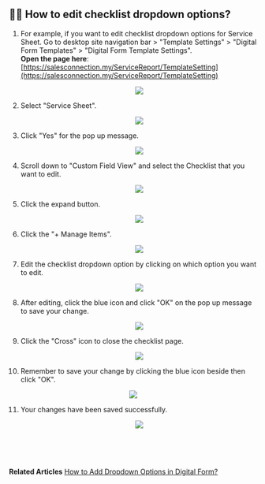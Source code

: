 
## ✍🏻 How to edit checklist dropdown options?

1. For example, if you want to edit checklist dropdown options for Service Sheet. Go to desktop site navigation bar > "Template Settings" > "Digital Form Templates" > "Digital Form Template Settings".<br>
   **Open the page here**: [https://salesconnection.my/ServiceReport/TemplateSetting](https://salesconnection.my/ServiceReport/TemplateSetting)<br>

   <p align="center">
    <img src="img/How_to_edit_checklist_dropdown_options_step_1.png">
   </p>

2. Select "Service Sheet".

   <p align="center">
    <img src="img/How_to_edit_checklist_dropdown_options_step_2.png">
   </p>
   
3. Click "Yes" for the pop up message.<br>

   <p align="center">
    <img src="img/How_to_edit_checklist_dropdown_options_step_2.png">
   </p>

4. Scroll down to "Custom Field View" and select the Checklist that you want to edit.<br>

   <p align="center">
    <img src="img/How_to_edit_checklist_dropdown_options_step_3.png">
   </p>

5. Click the expand button.<br>

   <p align="center">
    <img src="img/How_to_edit_checklist_dropdown_options_step_4.png">
   </p>

6. Click the "+ Manage Items".<br>

   <p align="center">
    <img src="img/How_to_edit_checklist_dropdown_options_step_5.png">
   </p>

7. Edit the checklist dropdown option by clicking on which option you want to edit.<br>

   <p align="center">
    <img src="img/How_to_edit_checklist_dropdown_options_step_7.png">
   </p>

8. After editing, click the blue icon and click "OK" on the pop up message to save your change.<br>

   <p align="center">
    <img src="img/How_to_edit_checklist_dropdown_options_step_8.png">
   </p>

9. Click the "Cross" icon to close the checklist page.<br>

   <p align="center">
    <img src="img/How_to_edit_checklist_dropdown_options_step_8.png">
   </p>

10. Remember to save your change by clicking the blue icon beside then click "OK".<br>

   <p align="center">
    <img src="img/How_to_edit_checklist_dropdown_options_step_8.png">
   </p>

11. Your changes have been saved successfully.

    <p align="center">
    <img src="img/How_to_edit_checklist_dropdown_options_step_8.png">
   </p>
   <br><br><br>

**Related Articles**
[How to Add Dropdown Options in Digital Form?](Add_Dropdown_Options.md)
